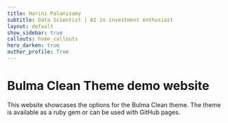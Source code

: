 ```yaml
---
title: Harini Palanisamy
subtitle: Data Scientist | AI in investment enthusiast
layout: default
show_sidebar: true
callouts: home_callouts
hero_darken: true
author_profile: True
---
```



# Bulma Clean Theme demo website

This website showcases the options for the Bulma Clean theme. The theme is available as a ruby gem or can be used with GitHub pages. 
